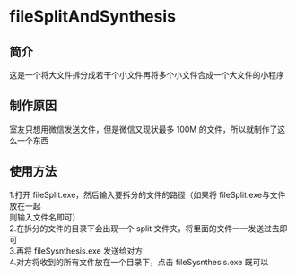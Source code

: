 # fileSplitAndSynthesis
## 简介
这是一个将大文件拆分成若干个小文件再将多个小文件合成一个大文件的小程序
## 制作原因
室友只想用微信发送文件，但是微信又现状最多 100M 的文件，所以就制作了这么一个东西
## 使用方法
1.打开 fileSplit.exe，然后输入要拆分的文件的路径（如果将 fileSplit.exe与文件放在一起  
则输入文件名即可）  
2.在拆分的文件的目录下会出现一个 split 文件夹，将里面的文件一一发送过去即可  
3.再将 fileSysnthesis.exe 发送给对方  
4.对方将收到的所有文件放在一个目录下，点击 fileSysnthesis.exe 既可以  


